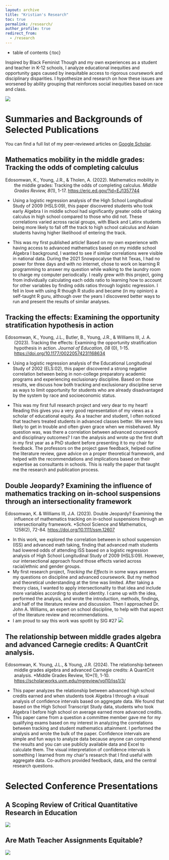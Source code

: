 ```yaml
---
layout: archive
title: "Kristian's Research"
toc: true
permalink: /research/
author_profile: true
redirect_from:
  - /research
---
```

* table of contents
{:toc}

Inspired by Black Feminist Though and my own experiences as a student and teacher in K-12 schools, I analyze educational inequities and opportunity gaps caused by inequitable access to rigorous coursework and disciplinary disparities. I hypothesize and research on how these issues are worsened by ability grouping that reinforces social inequities based on race and class.

![](https://github.com/kedosomwan/kedosomwan.github.io/assets/172934087/945a664b-e555-44bd-947e-3fac3c420978)

# Summaries and Backgrounds of Selected Publications

You can find a full list of my peer-reviewed articles on <a href="https://scholar.google.com/citations?user=9EWCrkEAAAAJ&hl=en&oi=ao">Google Scholar</a>.

## Mathematics mobility in the middle grades: Tracking the odds of completing calculus

<p style="padding-left: 2em; text-indent: -2em;"> Edosomwan, K., Young, J.R., & Tholen, A. (2022). Mathematics mobility in the middle grades: Tracking the odds of completing calculus. <i>Middle Grades Review, 8</i>(1), 1-17. <a href="https://eric.ed.gov/?id=EJ1357744">https://eric.ed.gov/?id=EJ1357744</a></p>

- Using a logistic regression analysis of the High School Longitudinal Study of 2009 (HSLS:09), this paper discovered students who took early Algebra I in middle school had significantly greater odds of taking calculus in high school compared to those who did not. These correlations varied across racial groups, with Black and Latinx students being more likely to fall off the track to high school calculus and Asian students having higher likelihood of entering the track. 

- This was my first published article! Based on my own experience with having access to advanced mathematics based on my middle school Algebra I background, I wanted to see if similar correlations were visible in national data. During the 2021 Snowpocalyse that hit Texas, I had no power for three days and with no internet, chose to work on learning R programming to answer my question while walking to the laundry room to charge my computer periodically. I really grew with this project, going from individually calculating each odds ratio to learning how to account for other variables by finding odds ratios through logistic regression. I fell in love with using R though R studio and became (in my opinion) a self-taught R guru, although over the years I discovered better ways to run and present the results of similar analyses.


## Tracking the effects: Examining the opportunity stratification hypothesis in action

<p style="padding-left: 2em; text-indent: -2em;">Edosomwan, K., Young, J.L., Butler, B., Young, J.R., & Williams III, J. A. (2023). Tracking the effects: Examining the opportunity stratification hypothesis in action. <i>Journal of Education, 08</i> (0), 1-15. <a href="https://doi.org/10.1177/00220574231168634">https://doi.org/10.1177/00220574231168634</a></p>

- Using a logistic regression analysis of the Educational Longitudinal Study of 2002 (ELS:02), this paper discovered a strong negative correlation between being in non-college preparatory academic programs and experiencing exclusionary discipline. Based on those results, we discuss how both tracking and exclusionary discipline serve as ways to limit opportunity for students who are already disadvantaged by the system by race and socioeconomic status.

- This was my first full research project and very dear to my heart! Reading this gives you a very good representation of my views as a scholar of educational equity. As a teacher and student, I often noticed that teachers treated students in advanced classes better. We were less likely to get in trouble and often given grace when we misbehaved. My question was, was there a correlation between advanced coursework and disciplinary outcomes? I ran the analysis and wrote up the first draft in my first year as a PhD student before presenting it to my chair for feedback. The professors on the project gave feedback, helped outline the literature review, gave advice on a proper theoretical framework, and helped with the recommendations and implications based on their expertise as consultants in schools. This is really the paper that taught me the research and publication process.

## Double Jeopardy? Examining the influence of mathematics tracking on in-school suspensions through an intersectionality framework

<p style="padding-left: 2em; text-indent: -2em;">Edosomwan, K. & Williams III, J.A. (2023). Double Jeopardy? Examining the influence of mathematics tracking on in-school suspensions through an intersectionality framework. *School Science and Mathematics, 1258(2), 72-84. <a href="https://doi.org/10.1111/ssm.12607">https://doi.org/10.1111/ssm.12607</a></p>

- In this work, we explored the correlation between in school suspension (ISS) and advanced math taking, finding that advanced math students had lowered odds of attending ISS based on a logistic regression analysis of High School Longitudinal Study of 2009 (HSLS:09). However, our intersectional approach found those effects varied across racial/ethnic and gender groups.
- My first research project, *Tracking the Effects* in some ways answers my questions on discipline and advanced coursework. But my method and theoretical understanding at the time was limited. After taking a theory class, I wanted to apply intersectionality to that idea and include more variables according to student identity. I came up with the idea, performed the analysis, and wrote the introduction, methods, findings, and half of the literature review and discussion. Then I approached Dr. John A. Williams, an expert on school discipline, to help with that aspect of the literature review and recommendations.
- I am proud to say this work was spotlit by SIG #27
![](https://github.com/kedosomwan/kedosomwan.github.io/assets/172934087/14dc9af4-02ea-4d0d-ba31-795a479e68dc)


## The relationship between middle grades algebra and advanced Carnegie credits: A QuantCrit analysis.

<p style="padding-left: 2em; text-indent: -2em;">Edosomwan, K. Young, J.L., & Young, J.R. (2024). The relationship between middle grades algebra and advanced Carnegie credits: A QuantCrit analysis. *Middle Grades Review, 10*(1), 1-10. <a href="https://scholarworks.uvm.edu/mgreview/vol10/iss1/3/">https://scholarworks.uvm.edu/mgreview/vol10/iss1/3/</a></p>

- This paper analyzes the relationship between advanced high school credits earned and when students took Algebra I through a visual analysis of confidence intervals based on aggregate data. We found that based on the High School Transcript Study data, students who took Algebra I before high school on average earned more advanced credits.
- This paper came from a question a committee member gave me for my qualifying exams based on my interest in analyzing the correlations between tracking and student mathematics attainment. I performed the analysis and wrote the bulk of the paper. Confidence intervals are simple and fun ways to analyze data because anyone can comprehend the results and you can use publicly available data and Excel to calculate them. The visual interpretation of confidence intervals is something I learned from my chair's research that I find useful with aggregate data. Co-authors provided feedback, data, and the central research questions.

# Selected Conference Presentations

## A Scoping Review of Critical Quantitative Research in Education

![](https://github.com/kedosomwan/kedosomwan.github.io/assets/172934087/f291b78e-b68d-437c-aeaa-5693872e852a)

## Are Math Teacher Assignments Equitable?

![](https://github.com/kedosomwan/kedosomwan.github.io/assets/172934087/81b909d7-ae34-42fb-9a9a-a859ea0b8583)
